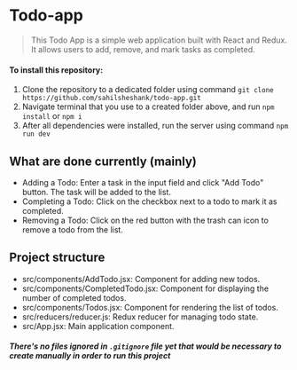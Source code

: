 
# Todo-app

>This Todo App is a simple web application built with React and Redux. It allows users to add, remove, and mark tasks as completed.

#### To install this repository:

1. Clone the repository to a dedicated folder using command `git clone https://github.com/sahilsheshank/todo-app.git`
2. Navigate terminal that you use to a created folder above, and run `npm install` or `npm i`
3. After all dependencies were installed, run the server using command `npm run dev`

## What are done currently (mainly)

- Adding a Todo: Enter a task in the input field and click "Add Todo" button. The task will be added to the list.
- Completing a Todo: Click on the checkbox next to a todo to mark it as completed.
- Removing a Todo: Click on the red button with the trash can icon to remove a todo from the list.

## Project structure

- src/components/AddTodo.jsx: Component for adding new todos.
- src/components/CompletedTodo.jsx: Component for displaying the number of completed todos.
- src/components/Todos.jsx: Component for rendering the list of todos.
- src/reducers/reducer.js: Redux reducer for managing todo state.
- src/App.jsx: Main application component.


##### There's no files ignored in `.gitignore` file yet that would be necessary to create manually in order to run this project


